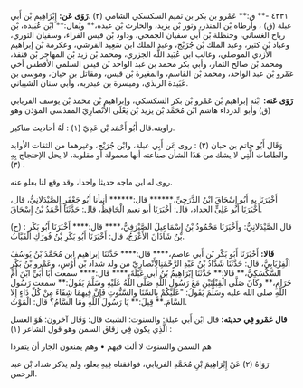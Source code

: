 ٤٣٣١ -** ق:** عَمْرو بن بكر بن تميم السكسكي الشامي (٣) .**رَوَى عَن:** إِبْرَاهِيم بْن أَبي عبلة (ق) ، وأرطاة بْن المنذر، وثور بْن يزيد، والحارث بْن عبدة،** ويُقال:** ابْن عُبَيدة، بْن رياح الغساني، وحنظلة بْن أَبي سفيان الجمحي، وداود بْن قيس الفراء، وسفيان الثوري، وعباد بْن كثير، وعبد الملك بْن جُرَيْج، وعبد الملك ابن سَعِيد القرشي، وعكرمة بْن إبراهيم الأزدي الموصلي، وغالب ابن عُبَيد اللَّه الجزري، ومحمد بْن زيد بْن المهاجر بْن قنفذ، ومحمد بْن صالح التمار، وأبي بكر محمد بن عبد الواحد بْن قيس السلمي الأفطس أخي عَمْرو بْن عبد الواحد، ومحمد بْن القاسم، والمغيرة بْن قيس، ومقاتل بن حيان، وموسى بن عُبَيدة الربذي، وميسرة بن عبدربه، وأبي سنان الشيباني.

**رَوَى عَنه:** ابْنه إبراهيم بْن عَمْرو بْن بكر السكسكي، وإبراهيم بْن محمد بْن يوسف الفريابي (ق) وأبو الدرداء هاشم ابْن مُحَمَّد بْن يزيد بْن يَعْلَى الأَنْصارِيّ المقدسي المؤذن وهو

راويته.قال أَبُو أَحْمَد بْن عَدِيّ (١) : لَهُ أحاديث مناكير.

وَقَال أَبُو حاتم بن حبان (٢) : روى عَن أَبِي عبلة، وابْن جُرَيْج، وغيرهما من الثقات الأوابد والطامات الَّتِي لا يشك من هَذَا الشأن صناعته أنها معمولة أو مقلوبة، لا يحل الإحتجاج بِهِ (٣) .

روى له ابن ماجه حديثا واحدا، وقد وقع لنا بعلو عنه.

أَخْبَرَنَا بِهِ أَبُو إِسْحَاقَ ابْنُ الدَّرَجِيِّ،****** قال:****** أنبأنا أَبُو جَعْفَرٍ الصَّيْدَلانِيُّ، قال، أَخْبَرَنَا أَبُو عَلِيٍّ الحداد، قال: أَخْبَرَنَا أبو نعيم الْحَافِظُ، قال: حَدَّثَنَا أَحْمَدُ بْنُ إِسْحَاقَ.

(ح) : قال الصَّيْدَلانِيُّ: وأَخْبَرَنَا مَحْمُودُ بْنُ إِسْمَاعِيلَ الصَّيْرَفِيُّ،**** قال:**** أَخْبَرَنَا أَبُو بَكْرِ بْنُ شَاذَانَ الأَعْرَجُ، قال: أَخْبَرَنَا أَبُو بَكْرِ بْنُ فُورَكٍ الْقَبَّابُ.

**قَالا:** أَخْبَرَنَا أَبُو بَكْر بْن أَبي عاصم،**** قال:**** حَدَّثَنَا إبراهيم ابن مُحَمَّدُ بْنُ يُوسُفَ الْفِرْيَابِيُّ، قال: حَدَّثَنَا شَدَّادُ بْنُ عَبْدِ الرَّحْمَنِالأَنْصارِيّ من ولد شداد بْن أَوْسٍ، وعَمْرو بْنُ بَكْرٍ السَّكْسَكِيُّ،** قَالا:** حَدَّثَنَا إِبْرَاهِيمُ بْنُ أَبي عَبْلَةَ،**** قال:**** سمعت أَبَا أُبَيِّ ابْنَ أُمِّ حَرَامٍ،** وكَانَ صَلَّى الْقِبْلَتَيْنِ مَعَ رَسُولِ اللَّهِ صَلَّى اللَّهُ عَلَيْهِ وسَلَّمَ يَقُولُ:** سمعت رَسُول اللَّهِ صلى الله عليه وسَلَّمَ يَقُولُ: "عَلَيْكُمْ بِالسَّنَا والسَّنُّوتِ فَإِنَّ فِيهِمَا شِفَاءً مِنْ كُلِّ دَاءٍ إِلا السَّامَ.** قِيلَ:** يَا رَسُولَ اللَّهِ ومَا السَّامُ؟ قال: الْمَوْتُ.

**قال عَمْرو فِي حديثه:** قال ابْن أَبي عبلة: والسنوت: الشبث قال: وَقَال آخرون: هُوَ العسل الَّذِي يكون فِي زقاق السمن وهو قول الشاعر (١) :

هم السمن والسنوت لا ألت فيهم • وهم يمنعون الجار أن يتقردا

رَوَاهُ (٢) عَنْ إِبْرَاهِيمَ بْنِ مُحَمَّدِ الفريابي، فوافقناه فِيهِ بعلو، ولم يذكر شداد بْن عبد الرحمن.